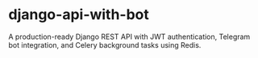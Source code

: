 # django-api-with-bot
A production-ready Django REST API with JWT authentication, Telegram bot integration, and Celery background tasks using Redis.
